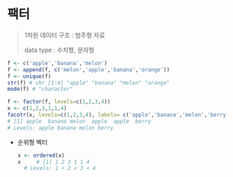 # 팩터

> 1차원 데이터 구조 : 범주형 자료
>
> data type : 수치형, 문자형

```R
f <- c('apple','banana','melon')
f <- append(f, c('melon','apple','banana','orange'))
f <- unique(f) 
str(f) # chr [1:4] "apple" "banana" "melon" "orange"
mode(f) # "character"

f <- factor(f, levels=c(1,2,3,4))
x <- c(1,2,3,1,1,4)
facotr(x, levels=c(1,2,3,4), labels= c('apple','banana','melon','berry'))
# [1] apple  banana melon  apple  apple  berry 
# Levels: apple banana melon berry
```

- 순위형 벡터

  ```R
  x <- ordered(x)
  x 	# [1] 1 2 3 1 1 4
  	# Levels: 1 < 2 < 3 < 4
  ```

  